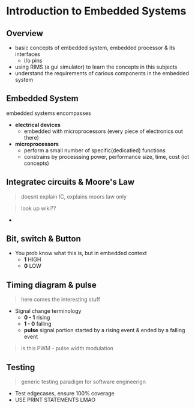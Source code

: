 # Introduction to Embedded Systems

## Overview

- basic concepts of embedded system, embedded processor & its interfaces
  - i/o pins
- using RIMS (a gui simulator) to learn the concepts in this subjects
- understand the requirements of carious components in the embedded system

## Embedded System

embedded systems encompasses
- **electrical devices**
  - embedded with microprocessors (every piece of electronics out there)
- **microprocessors**
  - perform a small number of specific(dedicatied) functions
  - constrains by processsing power, performance size, time, cost (iot concepts)

## Integratec circuits & Moore's Law

> doesnt explain IC, explains moors law only

> look up wiki??

- 

## Bit, switch & Button

- You prob know what this is, but in embedded context
  - **1** HIGH
  - **0** LOW

## Timing diagram & pulse

> here comes the interesting stuff

- Signal change terminology
  - **0 - 1** rising
  - **1 - 0** falling
  - **pulse** signal portion started by a rising event & ended by a falling event

> is this PWM - pulse width modulation

## Testing

> generic testing paradigm for software engineerign

- Test edgecases, ensure 100% coverage
- USE PRINT STATEMENTS LMAO